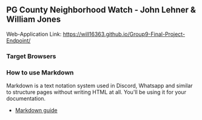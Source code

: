 ## PG County Neighborhood Watch - John Lehner & William Jones

Web-Application Link: https://will16363.github.io/Group9-Final-Project-Endpoint/

### Target Browsers

### How to use Markdown
Markdown is a text notation system used in Discord, Whatsapp and similar to structure pages without writing HTML at all. You'll be using it for your documentation.
* [Markdown guide](https://www.markdownguide.org/cheat-sheet/)
